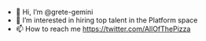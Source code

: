 - 👋 Hi, I’m @grete-gemini
- 👀 I’m interested in hiring top talent in the Platform space
- 📫 How to reach me https://twitter.com/AllOfThePizza

<!---
grete-gemini/grete-gemini is a ✨ special ✨ repository because its `README.md` (this file) appears on your GitHub profile.
You can click the Preview link to take a look at your changes.
--->
